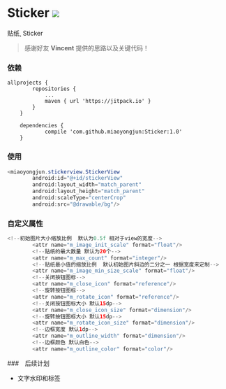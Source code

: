 # Sticker  [![](https://jitpack.io/v/miaoyongjun/Sticker.svg)](https://jitpack.io/#miaoyongjun/Sticker)

贴纸¸ Sticker 

> 感谢好友 **Vincent** 提供的思路以及关键代码！

### 依赖

```
allprojects {
		repositories {
			...
			maven { url 'https://jitpack.io' }
		}
	}
	
	dependencies {
	        compile 'com.github.miaoyongjun:Sticker:1.0'
	}
```

### 使用



```java
<miaoyongjun.stickerview.StickerView
        android:id="@+id/stickerView"
        android:layout_width="match_parent"
        android:layout_height="match_parent"
        android:scaleType="centerCrop"
        android:src="@drawable/bg"/>
```

### 自定义属性

```java
<!--初始图片大小缩放比例  默认为0.5f 相对于view的宽度-->
        <attr name="m_image_init_scale" format="float"/>
        <!--贴纸的最大数量 默认为20个-->
        <attr name="m_max_count" format="integer"/>
        <!--贴纸最小值的缩放比例  默认初始图片斜边的二分之一 根据宽度来定制-->
        <attr name="m_image_min_size_scale" format="float"/>
        <!--关闭按钮图标-->
        <attr name="m_close_icon" format="reference"/>
        <!--旋转按钮图标-->
        <attr name="m_rotate_icon" format="reference"/>
        <!--关闭按钮图标大小 默认15dp-->
        <attr name="m_close_icon_size" format="dimension"/>
        <!--旋转按钮图标大小 默认15dp-->
        <attr name="m_rotate_icon_size" format="dimension"/>
        <!--边框宽度 默认1dp-->
        <attr name="m_outline_width" format="dimension"/>
        <!--边框颜色 默认白色-->
        <attr name="m_outline_color" format="color"/>
```

###　后续计划

- 文字水印和标签